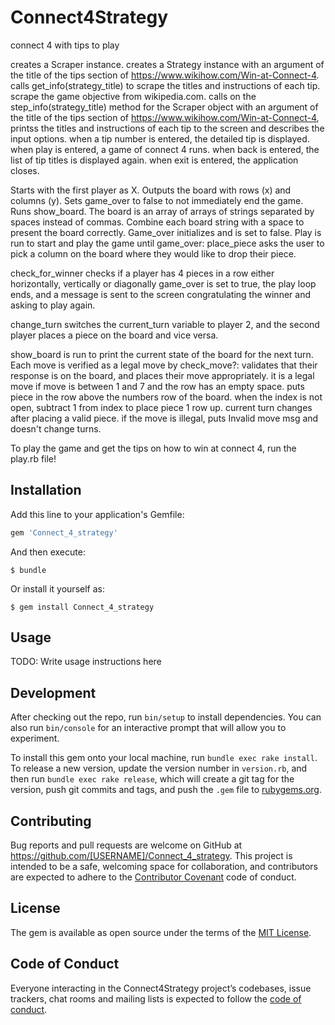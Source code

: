 # Connect4Strategy

connect 4 with tips to play


creates a Scraper instance. creates a Strategy instance with an argument of the title of the tips section of https://www.wikihow.com/Win-at-Connect-4. calls get_info(strategy_title) to scrape the titles and instructions of each tip. scrape the game objective from wikipedia.com. calls on the step_info(strategy_title) method for the Scraper object with an argument of the title of the tips section of https://www.wikihow.com/Win-at-Connect-4, printss the titles and instructions of each tip to the screen and describes the input options. when a tip number is entered, the detailed tip is displayed. when play is entered, a game of connect 4 runs. when back is entered, the list of tip titles is displayed again. when exit is entered, the application closes.

Starts with the first player as X. Outputs the board with rows (x) and columns (y). Sets game_over to false to not immediately end the game. Runs show_board. The board is an array of arrays of strings separated by spaces instead of commas. Combine each board string with a space to present the board correctly. Game_over initializes and is set to false. Play is run to start and play the game until game_over: place_piece asks the user to pick a column on the board where they would like to drop their piece.

check_for_winner checks if a player has 4 pieces in a row either horizontally, vertically or diagonally game_over is set to true, the play loop ends, and a message is sent to the screen congratulating the winner and asking to play again.

change_turn switches the current_turn variable to player 2, and the second player places a piece on the board and vice versa.

show_board is run to print the current state of the board for the next turn. Each move is verified as a legal move by check_move?: validates that their response is on the board, and places their move appropriately. it is a legal move if move is between 1 and 7 and the row has an empty space. puts piece in the row above the numbers row of the board. when the index is not open, subtract 1 from index to place piece 1 row up. current turn changes after placing a valid piece. if the move is illegal, puts Invalid move msg and doesn't change turns.

To play the game and get the tips on how to win at connect 4, run the play.rb file!

## Installation

Add this line to your application's Gemfile:

```ruby
gem 'Connect_4_strategy'
```

And then execute:

    $ bundle

Or install it yourself as:

    $ gem install Connect_4_strategy

## Usage

TODO: Write usage instructions here

## Development

After checking out the repo, run `bin/setup` to install dependencies. You can also run `bin/console` for an interactive prompt that will allow you to experiment.

To install this gem onto your local machine, run `bundle exec rake install`. To release a new version, update the version number in `version.rb`, and then run `bundle exec rake release`, which will create a git tag for the version, push git commits and tags, and push the `.gem` file to [rubygems.org](https://rubygems.org).

## Contributing

Bug reports and pull requests are welcome on GitHub at https://github.com/[USERNAME]/Connect_4_strategy. This project is intended to be a safe, welcoming space for collaboration, and contributors are expected to adhere to the [Contributor Covenant](http://contributor-covenant.org) code of conduct.

## License

The gem is available as open source under the terms of the [MIT License](https://opensource.org/licenses/MIT).

## Code of Conduct

Everyone interacting in the Connect4Strategy project’s codebases, issue trackers, chat rooms and mailing lists is expected to follow the [code of conduct](https://github.com/[USERNAME]/Connect_4_strategy/blob/master/CODE_OF_CONDUCT.md).
